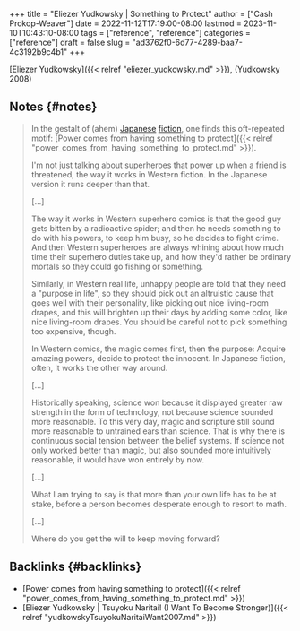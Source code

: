 +++
title = "Eliezer Yudkowsky | Something to Protect"
author = ["Cash Prokop-Weaver"]
date = 2022-11-12T17:19:00-08:00
lastmod = 2023-11-10T10:43:10-08:00
tags = ["reference", "reference"]
categories = ["reference"]
draft = false
slug = "ad3762f0-6d77-4289-baa7-4c3192b9c4b1"
+++

[Eliezer Yudkowsky]({{< relref "eliezer_yudkowsky.md" >}}), (Yudkowsky 2008)


## Notes {#notes}

> In the gestalt of (ahem) [Japanese](https://www.lesswrong.com/lw/m7/zen_and_the_art_of_rationality/) [fiction](https://www.lesswrong.com/lw/k9/the_logical_fallacy_of_generalization_from/), one finds this oft-repeated motif: [Power comes from having something to protect]({{< relref "power_comes_from_having_something_to_protect.md" >}}).
>
> I'm not just talking about superheroes that power up when a friend is threatened, the way it works in Western fiction. In the Japanese version it runs deeper than that.
>
> [...]
>
> The way it works in Western superhero comics is that the good guy gets bitten by a radioactive spider; and then he needs something to do with his powers, to keep him busy, so he decides to fight crime.  And then Western superheroes are always whining about how much time their superhero duties take up, and how they'd rather be ordinary mortals so they could go fishing or something.
>
> Similarly, in Western real life, unhappy people are told that they need a "purpose in life", so they should pick out an altruistic cause that goes well with their personality, like picking out nice living-room drapes, and this will brighten up their days by adding some color, like nice living-room drapes.  You should be careful not to pick something too expensive, though.
>
> In Western comics, the magic comes first, then the purpose:  Acquire amazing powers, decide to protect the innocent.  In Japanese fiction, often, it works the other way around.
>
> [...]
>
> Historically speaking, science won because it displayed greater raw strength in the form of technology, not because science sounded more reasonable.  To this very day, magic and scripture still sound more reasonable to untrained ears than science.  That is why there is continuous social tension between the belief systems.  If science not only worked better than magic, but also sounded more intuitively reasonable, it would have won entirely by now.
>
> [...]
>
> What I am trying to say is that more than your own life has to be at stake, before a person becomes desperate enough to resort to math.
>
> [...]
>
> Where do you get the will to keep moving forward?


## Backlinks {#backlinks}

-   [Power comes from having something to protect]({{< relref "power_comes_from_having_something_to_protect.md" >}})
-   [Eliezer Yudkowsky | Tsuyoku Naritai! (I Want To Become Stronger)]({{< relref "yudkowskyTsuyokuNaritaiWant2007.md" >}})
